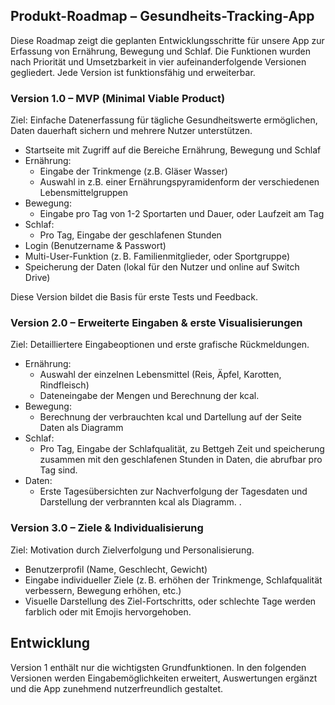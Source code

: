 ## Produkt-Roadmap – Gesundheits-Tracking-App ##

Diese Roadmap zeigt die geplanten Entwicklungsschritte für unsere App zur Erfassung von Ernährung, Bewegung und Schlaf. Die Funktionen wurden nach Priorität und Umsetzbarkeit in vier aufeinanderfolgende Versionen gegliedert. Jede Version ist funktionsfähig und erweiterbar.

### Version 1.0 – MVP (Minimal Viable Product) ###

Ziel: Einfache Datenerfassung für tägliche Gesundheitswerte ermöglichen, Daten dauerhaft sichern und mehrere Nutzer unterstützen.

- Startseite mit Zugriff auf die Bereiche Ernährung, Bewegung und Schlaf
- Ernährung:
  - Eingabe der Trinkmenge (z.B. Gläser Wasser)
  - Auswahl in z.B. einer Ernährungspyramidenform der verschiedenen Lebensmittelgruppen
- Bewegung:
  - Eingabe pro Tag von 1-2 Sportarten und Dauer, oder Laufzeit am Tag
- Schlaf:
  - Pro Tag, Eingabe der geschlafenen Stunden
- Login (Benutzername & Passwort)
- Multi-User-Funktion (z. B. Familienmitglieder, oder Sportgruppe)
- Speicherung der Daten (lokal für den Nutzer und online auf Switch Drive)

Diese Version bildet die Basis für erste Tests und Feedback.

### Version 2.0 – Erweiterte Eingaben & erste Visualisierungen ###

Ziel: Detailliertere Eingabeoptionen und erste grafische Rückmeldungen.

- Ernährung:
  - Auswahl der einzelnen Lebensmittel (Reis, Äpfel, Karotten, Rindfleisch)
  - Dateneingabe der Mengen und Berechnung der kcal.
- Bewegung:
  - Berechnung der verbrauchten kcal und Dartellung auf der Seite Daten als Diagramm
- Schlaf:
  - Pro Tag, Eingabe der Schlafqualität, zu Bettgeh Zeit und speicherung zusammen mit den geschlafenen Stunden in Daten, die abrufbar pro Tag sind.
- Daten:
  - Erste Tagesübersichten zur Nachverfolgung der Tagesdaten und Darstellung der verbrannten kcal als Diagramm.  . 

### Version 3.0 – Ziele & Individualisierung ###

Ziel: Motivation durch Zielverfolgung und Personalisierung.

- Benutzerprofil (Name, Geschlecht, Gewicht)
- Eingabe individueller Ziele (z. B. erhöhen der Trinkmenge, Schlafqualität verbessern, Bewegung erhöhen, etc.)
- Visuelle Darstellung des Ziel-Fortschritts, oder schlechte Tage werden farblich oder mit Emojis hervorgehoben.

## Entwicklung ##

Version 1 enthält nur die wichtigsten Grundfunktionen. In den folgenden Versionen werden Eingabemöglichkeiten erweitert, Auswertungen ergänzt und die App zunehmend nutzerfreundlich gestaltet.